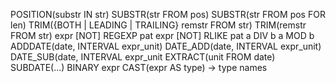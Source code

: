 POSITION(substr IN str)
SUBSTR(str FROM pos)
SUBSTR(str FROM pos FOR len)
TRIM({BOTH | LEADING | TRAILING} remstr FROM str)
TRIM(remstr FROM str)
expr [NOT] REGEXP pat
expr [NOT] RLIKE pat
a DIV b
a MOD b
ADDDATE(date, INTERVAL expr_unit)
DATE_ADD(date, INTERVAL expr_unit)
DATE_SUB(date, INTERVAL expr_unit
EXTRACT(unit FROM date)
SUBDATE(...)
BINARY expr
CAST(expr AS type) -> type names 
